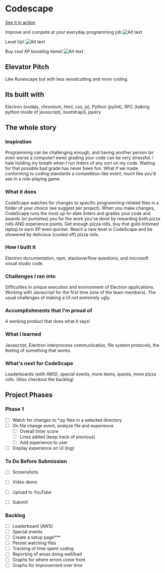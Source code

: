 # Codescape

[See it in action](https://youtu.be/0o3B_MksvMk)

Improve and compete at your everyday programming job
![Alt text](demo/short_demo.gif?raw=true "Title")

Level Up!
![Alt text](demo/short_lvl_up.gif?raw=true "Title")

Buy cool XP boosting items!
![Alt text](demo/short_store.gif?raw=true "Title")

## Elevator Pitch
Like Runescape but with less woodcutting and more coding.

## Its built with
Electron (nodejs, chromium, html, css, js), Python (pylint), RPC (talking python inside of javascript), bootstrap3, jquery

## The whole story
### Inspiration
Programming can be challenging enough, and having another person (or even worse a computer! eww) grading your code can be very stressful. I hate holding my breath when I run linters of any sort on my code. Waiting for that possible bad grade has never been fun. What if we made conforming to coding standards a competition-like event, much like you'd see in a role-playing game.
### What it does
CodeScape watches for changes to specific programming-related files in a folder of your choice (we suggest per project). When you make changes, CodeScape runs the most up-to-date linters and grades your code and awards (or punishes) you for the work you've done by rewarding both pizza rolls AND experience points. Get enough pizza rolls, buy that gold-trimmed laptop to earn XP even quicker. Reach a new level in CodeScape and be showered by delicious (cooled off) pizza rolls.
### How I built it
Electron documentation, npm, stackoverflow questions, and microsoft visual studio code.
### Challenges I ran into
Difficulties in unique execution and environment of Electron applications. Working with Javascript for the first time (one of the team members). The usual challenges of making a UI not extremely ugly.
### Accomplishments that I'm proud of
A working product that does what it says!
### What I learned
Javascript, Electron interprocess communication, file system protocols, the feeling of something that works.
### What's next for CodeScape
Leaderboards (with AWS), special events, more items, quests, more pizza rolls. (Also checkout the backlog)

## Project Phases

### Phase 1
- [ ] Watch for changes to *.py files in a selected directory
- [ ] On file change event, analyze file and experience
    - [ ] Overall linter score
    - [ ] Lines added (keep track of previous)
    - [ ] Add experience to user
- [ ] Display experience on UI (log)

### To Do Before Submission
- [ ] Screenshots
- [ ] Video demo 
- [ ] Upload to YouTube
- [ ] Submit!


### Backlog
- [ ] Leaderboard (AWS)
- [ ] Special events 
- [ ] Create a setup page***
- [ ] Persist watching files
- [ ] Tracking of time spent coding
- [ ] Reporting of areas doing well/bad
- [ ] Graphs for where errors come from
- [ ] Graphs for improvement over time
